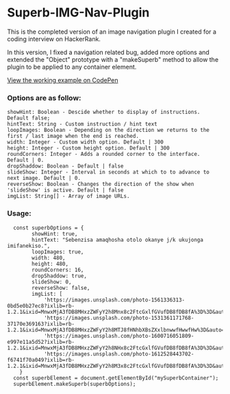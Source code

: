 # Superb-IMG-Nav-Plugin
This is the completed version of an image navigation plugin I created for a coding interview on HackerRank.

In this version, I fixed a navigation related bug, added more options and extended the "Object" prototype with a "makeSuperb" method to allow the plugin to be applied to any container element.

<a href="https://codepen.io/boksburger/pen/rNdKXbb" title="Working example on CodePen" target="_blank">View the working example on CodePen</a>

### Options are as follow:
```
showHint: Boolean - Descide whether to display of instructions. Default false;
hintText: String - Custom instruction / hint text
loopImages: Boolean - Depending on the direction we returns to the first / last image when the end is reached.
width: Integer - Custom width option. Default | 300
height: Integer - Custom height option. Default | 300
roundCorners: Integer - Adds a rounded corner to the interface. Default | 0.
dropShaddow: Boolean - Default | false
slideShow: Integer - Interval in seconds at which to to advance to next image. Default | 0. 
reverseShow: Boolean - Changes the direction of the show when 'slideShow' is active. Default | false
imgList: String[] - Array of image URLs. 
```
### Usage:

```
  const superbOptions = {
        showHint: true,
        hintText: "Sebenzisa amaqhosha otolo okanye j/k ukujonga imifanekiso.",
        loopImages: true,
        width: 480,
        height: 480,
        roundCorners: 16,
        dropShaddow: true,
        slideShow: 0,
        reverseShow: false,
        imgList: [
            'https://images.unsplash.com/photo-1561336313-0bd5e0b27ec8?ixlib=rb-1.2.1&ixid=MnwxMjA3fDB8MHxzZWFyY2h8Mnx8c2FtcGxlfGVufDB8fDB8fA%3D%3D&auto=format&fit=crop&w=500&q=60',
            'https://images.unsplash.com/photo-1531361171768-37170e369163?ixlib=rb-1.2.1&ixid=MnwxMjA3fDB8MHxzZWFyY2h8MTJ8fHNhbXBsZXxlbnwwfHwwfHw%3D&auto=format&fit=crop&w=500&q=60',
            'https://images.unsplash.com/photo-1600716051809-e997e11a5d52?ixlib=rb-1.2.1&ixid=MnwxMjA3fDB8MHxzZWFyY2h8NHx8c2FtcGxlfGVufDB8fDB8fA%3D%3D&auto=format&fit=crop&w=500&q=60',
            'https://images.unsplash.com/photo-1612528443702-f6741f70a049?ixlib=rb-1.2.1&ixid=MnwxMjA3fDB8MHxzZWFyY2h8M3x8c2FtcGxlfGVufDB8fDB8fA%3D%3D&auto=format&fit=crop&w=500&q=60']
    }
  const superbElement = document.getElementById("mySuperbContainer");
  superbElement.makeSuperb(superbOptions);
```
